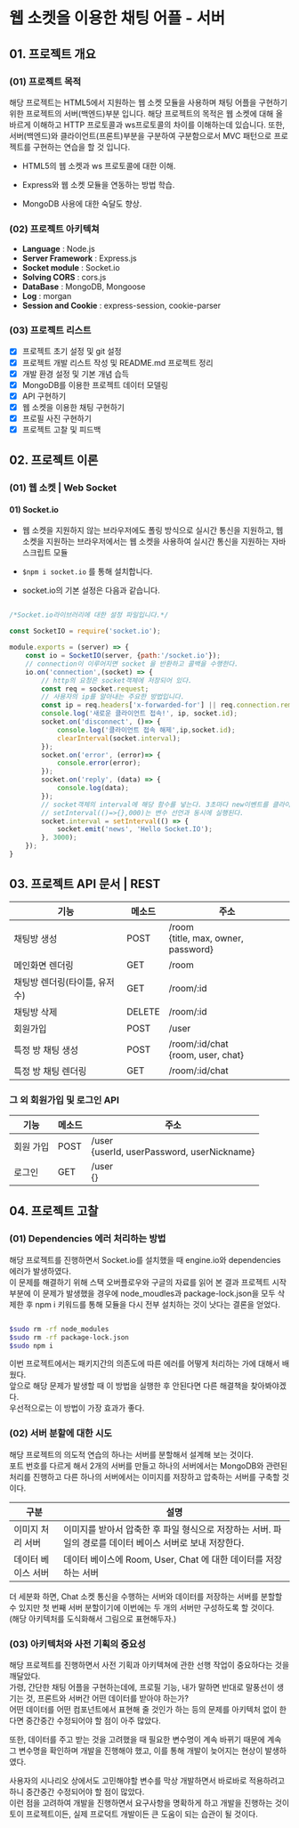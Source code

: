 # 웹 소켓을 이용한 채팅 어플 - 서버

## 01. 프로젝트 개요

### (01) 프로젝트 목적

 해당 프로젝트는 HTML5에서 지원하는 웹 소켓 모듈을 사용하며 채팅 어플을 구현하기 위한 프로젝트의 서버(백엔드)부분 입니다. 해당 프로젝트의 목적은 웹 소켓에 대해 올바르게 이해하고 HTTP 프로토콜과 ws프로토콜의 차이를 이해하는데 있습니다. 또한, 서버(백엔드)와 클라이언트(프론트)부분을 구분하여 구분함으로서 MVC 패턴으로 프로젝트를 구현하는 연습을 할 것 입니다.

- HTML5의 웹 소켓과 ws 프로토콜에 대한 이해.

- Express와 웹 소켓 모듈을 연동하는 방법 학습.

- MongoDB 사용에 대한 숙달도 향상.

 ### (02) 프로젝트 아키텍쳐

 - **Language** : Node.js 
 - **Server Framework** : Express.js
 - **Socket module** : Socket.io
 - **Solving CORS** : cors.js
 - **DataBase** : MongoDB, Mongoose
 - **Log** : morgan
 - **Session and Cookie** : express-session, cookie-parser

 ### (03) 프로젝트 리스트

 - [x] 프로젝트 초기 설정 및 git 설정
 - [x] 프로젝트 개발 리스트 작성 및 README.md 프로젝트 정리
 - [X] 개발 환경 설정 및 기본 개념 습득
 - [X] MongoDB를 이용한 프로젝트 데이터 모델링
 - [X] API 구현하기
 - [X] 웹 소켓을 이용한 채팅 구현하기
 - [X] 프로필 사진 구현하기
 - [X] 프로젝트 고찰 및 피드백

 ## 02. 프로젝트 이론

 ### (01) 웹 소켓 | Web Socket

 #### 01) Socket.io

- 웹 소켓을 지원하지 않는 브라우저에도 폴링 방식으로 실시간 통신을 지원하고, 웹 소켓을 지원하는 브라우저에서는 웹 소켓을 사용하여 실시간 통신을 지원하는 자바스크립트 모듈

- ``` $npm i socket.io ``` 를 통해 설치합니다.

- socket.io의 기본 설정은 다음과 같습니다.

```javascript

/*Socket.io라이브러리에 대한 설정 파일입니다.*/

const SocketIO = require('socket.io');

module.exports = (server) => {
    const io = SocketIO(server, {path:'/socket.io'});
    // connection이 이루어지면 socket 을 반환하고 콜백을 수행한다.
    io.on('connection',(socket) => {
        // http의 요청은 socket객체에 저장되어 있다.
        const req = socket.request;
        // 사용자의 ip를 알아내는 주요한 방법입니다.
        const ip = req.headers['x-forwarded-for'] || req.connection.remoteAddress;
        console.log('새로운 클라이언트 접속!', ip, socket.id);
        socket.on('disconnect', ()=> {
            console.log('클라이언트 접속 해제',ip,socket.id);
            clearInterval(socket.interval);
        });
        socket.on('error', (error)=> {
            console.error(error);
        });
        socket.on('reply', (data) => {
            console.log(data);
        });
        // socket객체의 interval에 해당 함수를 넣는다. 3초마다 new이벤트를 클라이언트 측으로 보내고 데이터는 "Hello Socket.IO" 입니다.
        // setInterval(()=>{},000)는 변수 선언과 동시에 실행된다.
        socket.interval = setInterval(() => {
            socket.emit('news', 'Hello Socket.IO');
        }, 3000);
    });
}

```

 ## 03. 프로젝트 API 문서 | REST

 기능            |                   메소드                 |                     주소 
 -------------- | -------------------------------------- | ------------------------------------------------
 채팅방 생성 | POST | /room </br> {title, max, owner, password}
 메인화면 렌더링 | GET | /room 
 채팅방 렌더링(타이틀, 유저수) | GET | /room/:id
 채팅방 삭제 | DELETE | /room/:id
 회원가입 | POST | /user
 특정 방 채팅 생성 | POST | /room/:id/chat </br> {room, user, chat}
 특정 방 채팅 렌더링 | GET | /room/:id/chat 
 

### 그 외 회원가입 및 로그인 API

기능            |                   메소드                 |                     주소 
 -------------- | -------------------------------------- | ------------------------------------------------
 회원 가입 | POST | /user </br> {userId, userPassword, userNickname}
 로그인 | GET | /user </br> {}


 ## 04. 프로젝트 고찰 

 ### (01) Dependencies 에러 처리하는 방법

 해당 프로젝트를 진행하면서 Socket.io를 설치했을 때 engine.io와 dependencies 에러가 발생하였다.  
이 문제를 해결하기 위해 스택 오버플로우와 구글의 자료를 읽어 본 결과 프로젝트 시작부분에 이 문제가 발생했을 경우에 node_moudles과 package-lock.json을 모두 삭제한 후 npm i 키워드를 통해 모듈을 다시 전부 설치하는 것이 낫다는 결론을 얻었다.

 ```bash

$sudo rm -rf node_modules
$sudo rm -rf package-lock.json
$sudo npm i

 ```

 이번 프로젝트에서는 패키지간의 의존도에 따른 에러를 어떻게 처리하는 가에 대해서 배웠다.   
 앞으로 해당 문제가 발생할 때 이 방법을 실행한 후 안된다면 다른 해결책을 찾아봐야겠다.  
 우선적으로는 이 방법이 가장 효과가 좋다.
 
 ### (02) 서버 분할에 대한 시도

  해당 프로젝트의 의도적 연습의 하나는 서버를 분할해서 설계해 보는 것이다.   
  포트 번호를 다르게 해서 2개의 서버를 만들고 하나의 서버에서는 MongoDB와 관련된 처리를 진행하고 다른 하나의 서버에서는 이미지를 저장하고 압축하는 서버를 구축할 것이다.

  구분           | 설명
  -----------   | ----------------------------------------------------------------------------
  이미지 처리 서버  | 이미지를 받아서 압축한 후 파일 형식으로 저장하는 서버. 파일의 경로를 데이터 베이스 서버로 보내 저장한다.
  데이터 베이스 서버 | 데이터 베이스에 Room, User, Chat 에 대한 데이터를 저장하는 서버

 더 세분화 하면, Chat 소켓 통신을 수행하는 서버와 데이터를 저장하는 서버를 분할할 수 있지만 첫 번째 서버 분할이기에 이번에는 두 개의 서버만 구성하도록 할 것이다.  
(해당 아키텍처를 도식화해서 그림으로 표현해두자.)

 ### (03) 아키텍처와 사전 기획의 중요성

 해당 프로젝트를 진행하면서 사전 기획과 아키텍쳐에 관한 선행 작업이 중요하다는 것을 깨달았다.   
가령, 간단한 채팅 어플을 구현하는데에, 프로필 기능, 내가 말하면 반대로 말풍선이 생기는 것, 프론트와 서버간 어떤 데이터를 받아야 하는가?   
어떤 데이터를 어떤 컴포넌트에서 표현해 줄 것인가 하는 등의 문제를 아키텍처 없이 한다면 중간중간 수정되어야 할 점이 아주 많았다.

 또한, 데이터를 주고 받는 것을 고려했을 때 필요한 변수명이 계속 바뀌기 때문에 계속 그 변수명을 확인하며 개발을 진행해야 했고, 이를 통해 개발이 늦어지는 현상이 발생하였다.

 사용자의 시나리오 상에서도 고민해야할 변수를 막상 개발하면서 바로바로 적용하려고 하니 중간중간 수정되어야 할 점이 많았다.   
 이런 점을 고려하여 개발을 진행하면서 요구사항을 명확하게 하고 개발을 진행하는 것이 토이 프로젝트이든, 실제 프로덕트 개발이든 큰 도움이 되는 습관이 될 것이다.
 